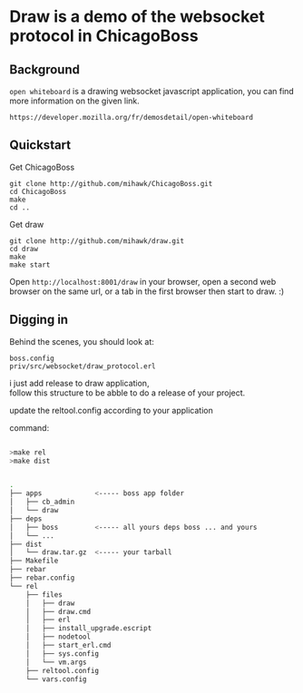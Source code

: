 Draw is a demo of the websocket protocol in ChicagoBoss
=======================================================

Background
----------

`open whiteboard` is a drawing websocket javascript application,
you can find more information on the given link. 

    https://developer.mozilla.org/fr/demosdetail/open-whiteboard


Quickstart
----------

Get ChicagoBoss

    git clone http://github.com/mihawk/ChicagoBoss.git
    cd ChicagoBoss 
    make
    cd ..
    
    
Get draw 
    
    git clone http://github.com/mihawk/draw.git
    cd draw
    make
    make start

Open `http://localhost:8001/draw` in your browser, 
open a second web browser on the same url, or a tab
in the first browser then start to draw. :) 

Digging in
----------

Behind the scenes, you should look at:

    boss.config
    priv/src/websocket/draw_protocol.erl


i just add release to draw application,  
 follow this structure to be abble to do a release of your project.

update the reltool.config according to your application 

command:
```bash

>make rel
>make dist

```

```bash

.
├── apps             <----- boss app folder
│   ├── cb_admin
│   └── draw
├── deps
│   ├── boss         <----- all yours deps boss ... and yours
│   └── ...
├── dist
│   └── draw.tar.gz  <----- your tarball
├── Makefile
├── rebar
├── rebar.config
└── rel
    ├── files  
    │   ├── draw
    │   ├── draw.cmd
    │   ├── erl
    │   ├── install_upgrade.escript
    │   ├── nodetool
    │   ├── start_erl.cmd
    │   ├── sys.config
    │   └── vm.args
    ├── reltool.config
    └── vars.config
```
